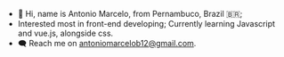 - 👋 Hi, name is Antonio Marcelo, from Pernambuco, Brazil 🇧🇷;
- Interested most in front-end developing; Currently learning Javascript and vue.js, alongside css. 
- 🗨️ Reach me on antoniomarcelob12@gmail.com. 

<!---
antoniomarcelo12/antoniomarcelo12 is a ✨ special ✨ repository because its `README.md` (this file) appears on your GitHub profile.
You can click the Preview link to take a look at your changes.
--->
